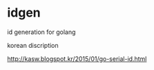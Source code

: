 # idgen
id generation for golang

korean discription

http://kasw.blogspot.kr/2015/01/go-serial-id.html
